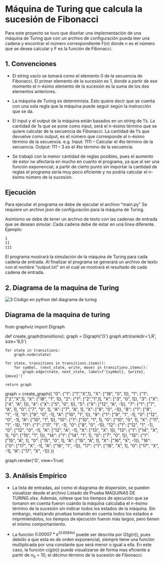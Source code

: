 # Máquina de Turing que calcula la sucesión de Fibonacci
Para este proyecto se tuvo que diseñar una implementación de una máquina de Turing que con un archivo de configuración pueda leer una cadena y encontrar el número correspondiente F(n) donde n es el número que se desea calcular y F es la función de Fibonacci.

## 1. Convenciones
* El string vacío se tomará como el elemento 0 de la secuencia de Fibonacci. El primer elemento de la sucesión es 1, donde a partir de ese momento el n-ésimo elemento de la sucesión es la suma de los dos elementos anteriores. 

* La máquina de Turing es determinista. Esto quiere decir que se cuenta con una sola regla que la máquina puede seguir según la instrucción que se da.

* El input y el output de la máquina están basados en un string de 1’s. La cantidad de 1s que se pone como input, será el n-ésimo término que se quiere calcular de la secuencia de Fibonacci. La cantidad de 1’s que devuelve como output, es el número que corresponde al n-ésimo término de la secuencia. e.g.
Input: 1111 – Calcular el 4to término de la secuencia.
Output: 111 – 3 es el 4to término de la secuencia.

* Se trabajó con la menor cantidad de reglas posibles, pues el aumento de estor no afectaría en mucho en cuanto el programa, ya que al ser una función exponencial, a partir de cierto punto sin importar la cantidad de reglas el programa sería muy poco eficiente y no podría calcular el n-ésimo número de la sucesión.


## Ejecución
Para ejecutar el programa se debe de ejecutar el archivo "main.py"
Se requiere un archivo json de configuración para la máquina de Turing.

Asimismo se debe de tener un archivo de texto con las cadenas de entrada que se desean simular. Cada cadena debe de estar en una linea diferente. Ejemplo:
```txt
1
11
111
```

El programa mostrará la simulación de la máquina de Turing para cada cadena de entrada. Al finalizar el programa se generará un archivo de texto con el nombre "output.txt" en el cual se mostrará el resultado de cada cadena de entrada.

## 2. Diagrama de la maquina de Turing
![3](https://github.com/MEPO29/turing-fibonacci/assets/83565262/ca523181-fb69-4e49-9a8d-5efbbd546b5e)
Código en python del diagrama de turing
## Diagrama de la maquina de turing 
from graphviz import Digraph

def create_graph(transitions):
    graph = Digraph('G')
    graph.attr(rankdir='LR', size='8,5')

    for state in transitions:
        graph.node(state)

    for state, transitions in transitions.items():
        for symbol, (next_state, write, move) in transitions.items():
            graph.edge(state, next_state, label=f'{symbol}, {write}, {move}')

    return graph

graph = create_graph({
    "0": {"1": ["1","X",1], "X": ["18", "0", 1]},
    "1": {"1": ["2","X",1], "X": ["18", "1", 1]},
    "2": {"1": ["2","1",1], "X": ["3", "0", 1]},
    "3": {"X": ["4", "A", 1]},
    "4": {"X": ["5", "0", 1]},
    "5": {"X": ["12", "A", -1]},
    "7": {"1": ["7", "A", 1], "0": ["7", "0", 1], "A": ["7", "A", 1], "X": ["8", "0", -1]},
    "8": {"1": ["8", "1", -1], "0": ["9", "0", -1], "A": ["10", "1", 1]},
    "9": {"1": ["9", "1", -1], "0": ["12", "0", -1], "A": ["10", "1", 1]},
    "10": {"1": ["10", "1", 1], "0": ["10", "0", 1], "X": ["11", "1", -1]},
    "11": {"1": ["11", "1", -1], "0": ["8", "0", -1]},
    "12": {"1": ["12", "1", -1], "0": ["12", "0", -1], "A": ["12", "A", -1], "X": ["13", "X", 1]},
    "13": {"1": ["14", "X", 1], "0": ["15", "1", 1]},
    "14": {"1": ["14", "1", 1], "0": ["7", "0", 1]},
    "15": {"1": ["15", "A", 1], "0": ["15", "0", 1], "A": ["15", "A", 1], "X": ["16", "X", -1]},
    "16": {"0": ["17", "X", -1], "A": ["16", "1", -1]},
    "17": {"1": ["18", "X", 1], "0": ["17", "X", -1], "A": ["17", "X", -1]}
})

graph.render('G', view=True)

## 3. Análisis Empírico 
* La lista de entradas, así como el diagrama de dispersión, se pueden visualizar desde el archivo Listado de Prueba MAQUINAS DE TURING.xlsx. Además, nótese que los tiempos de ejecución que se tomaron en cuenta fueron cuando la máquina calculaba el n-ésimo término de la sucesión sin indicar todos los estados de la máquina. Sin embargo, realizando pruebas tomando en cuenta todos los estados e imprimiéndolos, los tiempos de ejecución fueron más largos, pero tienen el mismo comportamiento.

* La función $0.00007*e^{(0.8584x)}$ puede ser descrita por Ω(g(n)), pues debido a que esta es de orden exponencial, siempre tiene una función multiplicada por una constante que será menor o igual a ella. En este caso, la función c(g(n)) puede visualizarse de forma mas eficiente a partir de $n_0$ = 10; el décimo término de la sucesión de Fibonacci. 
